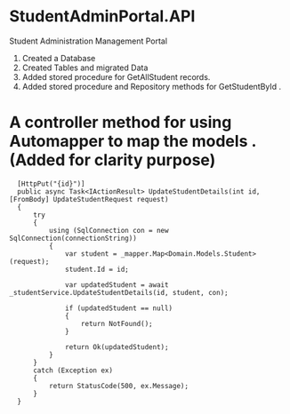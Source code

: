# StudentAdminPortal.API
Student Administration Management Portal 
1. Created a Database
2. Created Tables and migrated Data
3. Added stored procedure for GetAllStudent records.
4. Added stored procedure and Repository methods for GetStudentById .

# A controller method for using Automapper to map the models .(Added for clarity purpose)

      [HttpPut("{id}")]
      public async Task<IActionResult> UpdateStudentDetails(int id, [FromBody] UpdateStudentRequest request)
      {
          try
          {
              using (SqlConnection con = new SqlConnection(connectionString))
              {
                  var student = _mapper.Map<Domain.Models.Student>(request);
                  student.Id = id;

                  var updatedStudent = await _studentService.UpdateStudentDetails(id, student, con);

                  if (updatedStudent == null)
                  {
                      return NotFound();
                  }

                  return Ok(updatedStudent);
              }
          }
          catch (Exception ex)
          {
              return StatusCode(500, ex.Message);
          }
      }

